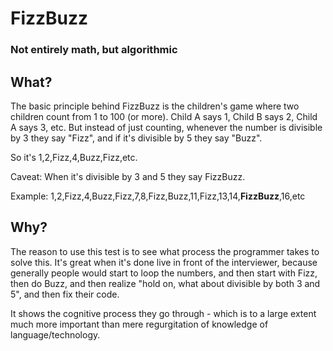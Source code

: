 # FizzBuzz

### Not entirely math, but algorithmic

## What?
The basic principle behind FizzBuzz is the children's game where two children count from 1 to 100 (or more). Child A says 1, Child B says 2, Child A says 3, etc. But instead of just counting, whenever the number is divisible by 3 they say "Fizz", and if it's divisible by 5 they say "Buzz".

So it's 1,2,Fizz,4,Buzz,Fizz,etc.

Caveat: When it's divisible by 3 and 5 they say FizzBuzz.

Example: 1,2,Fizz,4,Buzz,Fizz,7,8,Fizz,Buzz,11,Fizz,13,14,**FizzBuzz**,16,etc

## Why?

The reason to use this test is to see what process the programmer takes to solve this. It's great when it's done live in front of the interviewer, because generally people would start to loop the numbers, and then start with Fizz, then do Buzz, and then realize "hold on, what about divisible by both 3 and 5", and then fix their code.

It shows the cognitive process they go through - which is to a large extent much more important than mere regurgitation of knowledge of language/technology.